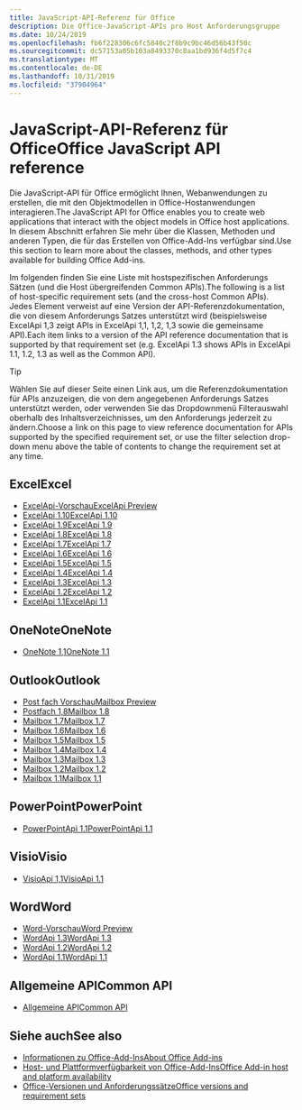 ```yaml
---
title: JavaScript-API-Referenz für Office
description: Die Office-JavaScript-APIs pro Host Anforderungsgruppe
ms.date: 10/24/2019
ms.openlocfilehash: fb6f228306c6fc5840c2f8b9c9bc46d56b43f50c
ms.sourcegitcommit: dc57153a05b103a8493370c8aa1bd936f4d5f7c4
ms.translationtype: MT
ms.contentlocale: de-DE
ms.lasthandoff: 10/31/2019
ms.locfileid: "37904964"
---
```

# <a name="office-javascript-api-reference"></a><span data-ttu-id="2ddd3-103">JavaScript-API-Referenz für Office</span><span class="sxs-lookup"><span data-stu-id="2ddd3-103">Office JavaScript API reference</span></span>

<span data-ttu-id="2ddd3-104">Die JavaScript-API für Office ermöglicht Ihnen, Webanwendungen zu erstellen, die mit den Objektmodellen in Office-Hostanwendungen interagieren.</span><span class="sxs-lookup"><span data-stu-id="2ddd3-104">The JavaScript API for Office enables you to create web applications that interact with the object models in Office host applications.</span></span> <span data-ttu-id="2ddd3-105">In diesem Abschnitt erfahren Sie mehr über die Klassen, Methoden und anderen Typen, die für das Erstellen von Office-Add-Ins verfügbar sind.</span><span class="sxs-lookup"><span data-stu-id="2ddd3-105">Use this section to learn more about the classes, methods, and other types available for building Office Add-ins.</span></span>

<span data-ttu-id="2ddd3-106">Im folgenden finden Sie eine Liste mit hostspezifischen Anforderungs Sätzen (und die Host übergreifenden Common APIs).</span><span class="sxs-lookup"><span data-stu-id="2ddd3-106">The following is a list of host-specific requirement sets (and the cross-host Common APIs).</span></span> <span data-ttu-id="2ddd3-107">Jedes Element verweist auf eine Version der API-Referenzdokumentation, die von diesem Anforderungs Satzes unterstützt wird (beispielsweise ExcelApi 1,3 zeigt APIs in ExcelApi 1,1, 1,2, 1,3 sowie die gemeinsame API).</span><span class="sxs-lookup"><span data-stu-id="2ddd3-107">Each item links to a version of the API reference documentation that is supported by that requirement set (e.g. ExcelApi 1.3 shows APIs in ExcelApi 1.1, 1.2, 1.3 as well as the Common API).</span></span>

> [!TIP]
> <span data-ttu-id="2ddd3-108">Wählen Sie auf dieser Seite einen Link aus, um die Referenzdokumentation für APIs anzuzeigen, die von dem angegebenen Anforderungs Satzes unterstützt werden, oder verwenden Sie das Dropdownmenü Filterauswahl oberhalb des Inhaltsverzeichnisses, um den Anforderungs jederzeit zu ändern.</span><span class="sxs-lookup"><span data-stu-id="2ddd3-108">Choose a link on this page to view reference documentation for APIs supported by the specified requirement set, or use the filter selection drop-down menu above the table of contents to change the requirement set at any time.</span></span>

## <a name="excel"></a><span data-ttu-id="2ddd3-109">Excel</span><span class="sxs-lookup"><span data-stu-id="2ddd3-109">Excel</span></span>

- [<span data-ttu-id="2ddd3-110">ExcelApi-Vorschau</span><span class="sxs-lookup"><span data-stu-id="2ddd3-110">ExcelApi Preview</span></span>](/javascript/api/excel?view=excel-js-preview)
- [<span data-ttu-id="2ddd3-111">ExcelApi 1.10</span><span class="sxs-lookup"><span data-stu-id="2ddd3-111">ExcelApi 1.10</span></span>](/javascript/api/excel?view=excel-js-1.10)
- [<span data-ttu-id="2ddd3-112">ExcelApi 1.9</span><span class="sxs-lookup"><span data-stu-id="2ddd3-112">ExcelApi 1.9</span></span>](/javascript/api/excel?view=excel-js-1.9)
- [<span data-ttu-id="2ddd3-113">ExcelApi 1.8</span><span class="sxs-lookup"><span data-stu-id="2ddd3-113">ExcelApi 1.8</span></span>](/javascript/api/excel?view=excel-js-1.8)
- [<span data-ttu-id="2ddd3-114">ExcelApi 1.7</span><span class="sxs-lookup"><span data-stu-id="2ddd3-114">ExcelApi 1.7</span></span>](/javascript/api/excel?view=excel-js-1.7)
- [<span data-ttu-id="2ddd3-115">ExcelApi 1.6</span><span class="sxs-lookup"><span data-stu-id="2ddd3-115">ExcelApi 1.6</span></span>](/javascript/api/excel?view=excel-js-1.6)
- [<span data-ttu-id="2ddd3-116">ExcelApi 1.5</span><span class="sxs-lookup"><span data-stu-id="2ddd3-116">ExcelApi 1.5</span></span>](/javascript/api/excel?view=excel-js-1.5)
- [<span data-ttu-id="2ddd3-117">ExcelApi 1.4</span><span class="sxs-lookup"><span data-stu-id="2ddd3-117">ExcelApi 1.4</span></span>](/javascript/api/excel?view=excel-js-1.4)
- [<span data-ttu-id="2ddd3-118">ExcelApi 1.3</span><span class="sxs-lookup"><span data-stu-id="2ddd3-118">ExcelApi 1.3</span></span>](/javascript/api/excel?view=excel-js-1.3)
- [<span data-ttu-id="2ddd3-119">ExcelApi 1.2</span><span class="sxs-lookup"><span data-stu-id="2ddd3-119">ExcelApi 1.2</span></span>](/javascript/api/excel?view=excel-js-1.2)
- [<span data-ttu-id="2ddd3-120">ExcelApi 1.1</span><span class="sxs-lookup"><span data-stu-id="2ddd3-120">ExcelApi 1.1</span></span>](/javascript/api/excel?view=excel-js-1.1)

## <a name="onenote"></a><span data-ttu-id="2ddd3-121">OneNote</span><span class="sxs-lookup"><span data-stu-id="2ddd3-121">OneNote</span></span>

- [<span data-ttu-id="2ddd3-122">OneNote 1,1</span><span class="sxs-lookup"><span data-stu-id="2ddd3-122">OneNote 1.1</span></span>](/javascript/api/onenote?view=onenote-js-1.1)

## <a name="outlook"></a><span data-ttu-id="2ddd3-123">Outlook</span><span class="sxs-lookup"><span data-stu-id="2ddd3-123">Outlook</span></span>

- [<span data-ttu-id="2ddd3-124">Post fach Vorschau</span><span class="sxs-lookup"><span data-stu-id="2ddd3-124">Mailbox Preview</span></span>](/javascript/api/outlook?view=outlook-js-preview)
- [<span data-ttu-id="2ddd3-125">Postfach 1,8</span><span class="sxs-lookup"><span data-stu-id="2ddd3-125">Mailbox 1.8</span></span>](/javascript/api/outlook?view=outlook-js-1.8)
- [<span data-ttu-id="2ddd3-126">Mailbox 1.7</span><span class="sxs-lookup"><span data-stu-id="2ddd3-126">Mailbox 1.7</span></span>](/javascript/api/outlook?view=outlook-js-1.7)
- [<span data-ttu-id="2ddd3-127">Mailbox 1.6</span><span class="sxs-lookup"><span data-stu-id="2ddd3-127">Mailbox 1.6</span></span>](/javascript/api/outlook?view=outlook-js-1.6)
- [<span data-ttu-id="2ddd3-128">Mailbox 1.5</span><span class="sxs-lookup"><span data-stu-id="2ddd3-128">Mailbox 1.5</span></span>](/javascript/api/outlook?view=outlook-js-1.5)
- [<span data-ttu-id="2ddd3-129">Mailbox 1.4</span><span class="sxs-lookup"><span data-stu-id="2ddd3-129">Mailbox 1.4</span></span>](/javascript/api/outlook?view=outlook-js-1.4)
- [<span data-ttu-id="2ddd3-130">Mailbox 1.3</span><span class="sxs-lookup"><span data-stu-id="2ddd3-130">Mailbox 1.3</span></span>](/javascript/api/outlook?view=outlook-js-1.3)
- [<span data-ttu-id="2ddd3-131">Mailbox 1.2</span><span class="sxs-lookup"><span data-stu-id="2ddd3-131">Mailbox 1.2</span></span>](/javascript/api/outlook?view=outlook-js-1.2)
- [<span data-ttu-id="2ddd3-132">Mailbox 1.1</span><span class="sxs-lookup"><span data-stu-id="2ddd3-132">Mailbox 1.1</span></span>](/javascript/api/outlook?view=outlook-js-1.1)

## <a name="powerpoint"></a><span data-ttu-id="2ddd3-133">PowerPoint</span><span class="sxs-lookup"><span data-stu-id="2ddd3-133">PowerPoint</span></span>

- [<span data-ttu-id="2ddd3-134">PowerPointApi 1.1</span><span class="sxs-lookup"><span data-stu-id="2ddd3-134">PowerPointApi 1.1</span></span>](/javascript/api/powerpoint?view=powerpoint-js-1.1)

## <a name="visio"></a><span data-ttu-id="2ddd3-135">Visio</span><span class="sxs-lookup"><span data-stu-id="2ddd3-135">Visio</span></span>

- [<span data-ttu-id="2ddd3-136">VisioApi 1,1</span><span class="sxs-lookup"><span data-stu-id="2ddd3-136">VisioApi 1.1</span></span>](/javascript/api/visio?view=visio-js-1.1)

## <a name="word"></a><span data-ttu-id="2ddd3-137">Word</span><span class="sxs-lookup"><span data-stu-id="2ddd3-137">Word</span></span>

- [<span data-ttu-id="2ddd3-138">Word-Vorschau</span><span class="sxs-lookup"><span data-stu-id="2ddd3-138">Word Preview</span></span>](/javascript/api/word?view=word-js-preview)
- [<span data-ttu-id="2ddd3-139">WordApi 1.3</span><span class="sxs-lookup"><span data-stu-id="2ddd3-139">WordApi 1.3</span></span>](/javascript/api/word?view=word-js-1.3)
- [<span data-ttu-id="2ddd3-140">WordApi 1.2</span><span class="sxs-lookup"><span data-stu-id="2ddd3-140">WordApi 1.2</span></span>](/javascript/api/word?view=word-js-1.2)
- [<span data-ttu-id="2ddd3-141">WordApi 1.1</span><span class="sxs-lookup"><span data-stu-id="2ddd3-141">WordApi 1.1</span></span>](/javascript/api/word?view=word-js-1.1)

## <a name="common-api"></a><span data-ttu-id="2ddd3-142">Allgemeine API</span><span class="sxs-lookup"><span data-stu-id="2ddd3-142">Common API</span></span>

- [<span data-ttu-id="2ddd3-143">Allgemeine API</span><span class="sxs-lookup"><span data-stu-id="2ddd3-143">Common API</span></span>](/javascript/api/office?view=common-js)

## <a name="see-also"></a><span data-ttu-id="2ddd3-144">Siehe auch</span><span class="sxs-lookup"><span data-stu-id="2ddd3-144">See also</span></span>

- [<span data-ttu-id="2ddd3-145">Informationen zu Office-Add-Ins</span><span class="sxs-lookup"><span data-stu-id="2ddd3-145">About Office Add-ins</span></span>](/office/dev/add-ins/overview)
- [<span data-ttu-id="2ddd3-146">Host- und Plattformverfügbarkeit von Office-Add-Ins</span><span class="sxs-lookup"><span data-stu-id="2ddd3-146">Office Add-in host and platform availability</span></span>](/office/dev/add-ins/overview/office-add-in-availability)
- [<span data-ttu-id="2ddd3-147">Office-Versionen und Anforderungssätze</span><span class="sxs-lookup"><span data-stu-id="2ddd3-147">Office versions and requirement sets</span></span>](/office/dev/add-ins/develop/office-versions-and-requirement-sets)
